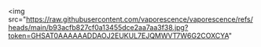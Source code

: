 <img src="https://raw.githubusercontent.com/vaporescence/vaporescence/refs/heads/main/b93acfb827cf0a13455dce2aa7aa3f38.jpg?token=GHSAT0AAAAAADDAOJ2EUKUL7EJQMWVT7W6G2COXCYA"

